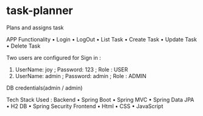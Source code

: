 # task-planner
Plans and assigns task

APP Functionality 
•	Login
•	LogOut
•	List Task 
•	Create Task
•	Update Task 
•	Delete Task 


Two users are configured for Sign in :
1.	UserName: joy  ; Password: 123 ; Role : USER
2.	UserName: admin  ; Password: admin   ; Role : ADMIN


DB credentials(admin / admin)


Tech Stack Used :
Backend 
•	Spring Boot 
•	Spring MVC
•	Spring Data JPA 
•	H2 DB 
•	Spring Security 
Frontend
•	Html
•	CSS
•	JavaScript
